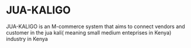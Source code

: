 # JUA-KALIGO
JUA-KALIGO is an M-commerce system that aims to connect vendors and customer in the jua kali( meaning small medium enteprises in Kenya) industry in Kenya 
